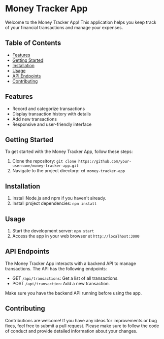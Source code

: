 # Money Tracker App

Welcome to the Money Tracker App! This application helps you keep track of your financial transactions and manage your expenses. 

## Table of Contents

- [Features](#features)
- [Getting Started](#getting-started)
- [Installation](#installation)
- [Usage](#usage)
- [API Endpoints](#api-endpoints)
- [Contributing](#contributing)

## Features

- Record and categorize transactions
- Display transaction history with details
- Add new transactions
- Responsive and user-friendly interface

## Getting Started

To get started with the Money Tracker App, follow these steps:

1. Clone the repository: `git clone https://github.com/your-username/money-tracker-app.git`
2. Navigate to the project directory: `cd money-tracker-app`

## Installation

1. Install Node.js and npm if you haven't already.
2. Install project dependencies: `npm install`

## Usage

1. Start the development server: `npm start`
2. Access the app in your web browser at `http://localhost:3000`

## API Endpoints

The Money Tracker App interacts with a backend API to manage transactions. The API has the following endpoints:

- GET `/api/transactions`: Get a list of all transactions.
- POST `/api/transaction`: Add a new transaction.

Make sure you have the backend API running before using the app.

## Contributing

Contributions are welcome! If you have any ideas for improvements or bug fixes, feel free to submit a pull request. Please make sure to follow the code of conduct and provide detailed information about your changes.
